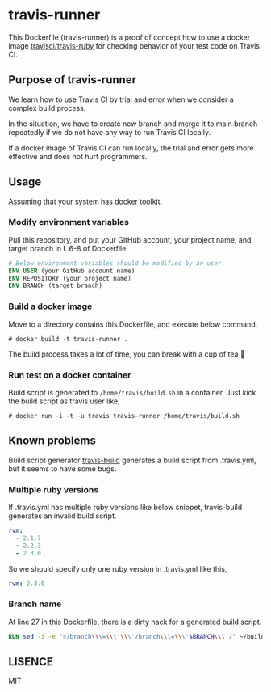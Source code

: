 # travis-runner

This Dockerfile (travis-runner) is a proof of concept how to use a docker image [travisci/travis-ruby](https://quay.io/repository/travisci/travis-ruby) for checking behavior of your test code on Travis CI.

## Purpose of travis-runner

We learn how to use Travis CI by trial and error when we consider a complex build process.

In the situation, we have to create new branch and merge it to main branch repeatedly if we do not have any way to run Travis CI locally.

If a docker image of Travis CI can run locally, the trial and error gets more effective and does not hurt programmers.

## Usage

Assuming that your system has docker toolkit.

### Modify environment variables

Pull this repository, and put your GitHub account, your project name, and target branch in L.6-8 of Dockerfile.

```dockerfile
# Below environment variables should be modified by an user.
ENV USER (your GitHub account name)
ENV REPOSITORY (your project name)
ENV BRANCH (target branch)
```

### Build a docker image

Move to a directory contains this Dockerfile, and execute below command.

```
# docker build -t travis-runner .
```

The build process takes a lot of time, you can break with a cup of tea :tea:

### Run test on a docker container

Build script is generated to `/home/travis/build.sh` in a container. Just kick the build script as travis user like,

```
# docker run -i -t -u travis travis-runner /home/travis/build.sh
```

## Known problems

Build script generator [travis-build](https://github.com/travis-ci/travis-build) generates a build script from .travis.yml, but it seems to have some bugs.

### Multiple ruby versions

If .travis.yml has multiple ruby versions like below snippet, travis-build generates an invalid build script.

```yaml
rvm:
  - 2.1.7
  - 2.2.3
  - 2.3.0
```

So we should specify only one ruby version in .travis.yml like this,

```yaml
rvm: 2.3.0
```

### Branch name

At line 27 in this Dockerfile, there is a dirty hack for a generated build script.

```dockerfile
RUN sed -i -e "s/branch\\\=\\\'\\\'/branch\\\=\\\'$BRANCH\\\'/" ~/build.sh
```

## LISENCE

MIT
